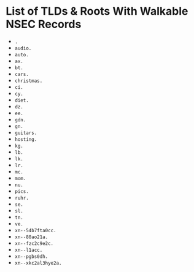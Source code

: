 # List of TLDs & Roots With Walkable NSEC Records

* `.`
* `audio.`
* `auto.`
* `ax.`
* `bt.`
* `cars.`
* `christmas.`
* `ci.`
* `cy.`
* `diet.`
* `dz.`
* `ee.`
* `gdn.`
* `gn.`
* `guitars.`
* `hosting.`
* `kg.`
* `lb.`
* `lk.`
* `lr.`
* `mc.`
* `mom.`
* `nu.`
* `pics.`
* `ruhr.`
* `se.`
* `sl.`
* `tn.`
* `ve.`
* `xn--54b7fta0cc.`
* `xn--80ao21a.`
* `xn--fzc2c9e2c.`
* `xn--l1acc.`
* `xn--pgbs0dh.`
* `xn--xkc2al3hye2a.`
